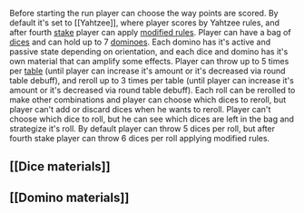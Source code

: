 Before starting the run player can choose the way points are scored. By default it's set to [[Yahtzee]], where player scores by Yahtzee rules, and after fourth [stake](Stakes) player can apply [modified rules](Yahtzee+).
Player can have a bag of [dices](Dices.md) and can hold up to 7 [dominoes](Dominoes.md). Each domino has it's active and passive state depending on orientation, and each dice and domino has it's own material that can amplify some effects.
Player can throw up to 5 times per [table](Tables
) (until player can increase it's amount or it's decreased via round table debuff), and reroll up to 3 times per table (until player can increase it's amount or it's decreased via round table debuff). Each roll can be rerolled to make other combinations and player can choose which dices to reroll, but player can't add or discard dices when he wants to reroll.
Player can't choose which dice to roll, but he can see which dices are left in the bag and strategize it's roll. By default player can throw 5 dices per roll, but after fourth stake player can throw 6 dices per roll applying modified rules.
## [[Dice materials]]
## [[Domino materials]]
